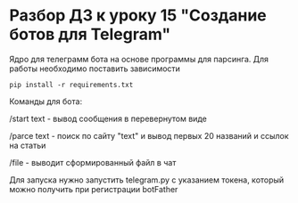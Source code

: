 # Разбор ДЗ к уроку 15 "Создание ботов для Telegram"

Ядро для телеграмм бота на основе программы для парсинга. Для работы необходимо поставить зависимости

```
pip install -r requirements.txt

```
Команды для бота:

 /start text - вывод сообщения в перевернутом виде

 /parce text - поиск по сайту "text" и вывод первых 20 названий и  ссылок на статьи

 /file - выводит сформированный файл в чат

Для запуска нужно запустить telegram.py с указанием токена, который можно получить при регистрации botFather
